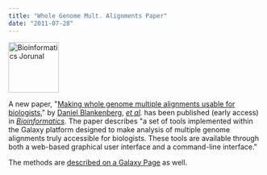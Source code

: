 ```yaml
---
title: "Whole Genome Mult. Alignments Paper"
date: "2011-07-28"
---
```

<div class='right'><a href='http://bioinformatics.oxfordjournals.org/content/early/2011/07/19/bioinformatics.btr398.abstract'><img src="/src/images/logos/BioinformaticsJournal.png" alt="Bioinformatics Jorunal" height="100px" /></a>
</div>

A new paper, "[Making whole genome multiple alignments usable for biologists](http://bioinformatics.oxfordjournals.org/content/early/2011/07/19/bioinformatics.btr398.abstract)," by [Daniel Blankenberg](/src/people/dan/index.md), *[et al](/src/galaxy-team/index.md).* has been published (early access) in *[Bioinformatics](http://bioinformatics.oxfordjournals.org/)*.  The paper describes "a set of tools implemented within the Galaxy platform designed to make analysis of multiple genome alignments truly accessible for biologists. These tools are available through both a web-based graphical user interface and a command-line interface."  

The methods are [described on a Galaxy Page](http://usegalaxy.org/u/dan/p/maf) as well.

